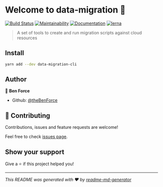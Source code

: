 # Welcome to data-migration 👋

[![Build Status](https://github.com/theBenForce/data-migration/workflows/Release/badge.svg?branch=master)](https://github.com/theBenForce/data-migration/actions)
[![Maintainability](https://api.codeclimate.com/v1/badges/89a0c1976c9b89979635/maintainability)](https://codeclimate.com/github/theBenForce/data-migration/maintainability)
[![Documentation](https://img.shields.io/badge/documentation-view-blue)](https://data-migration.js.org/)
[![lerna](https://img.shields.io/badge/maintained%20with-lerna-cc00ff.svg)](https://lerna.js.org/)

> A set of tools to create and run migration scripts against cloud resources

## Install

```sh
yarn add --dev data-migration-cli
```

## Author

👤 **Ben Force**

- Github: [@theBenForce](https://github.com/theBenForce)

## 🤝 Contributing

Contributions, issues and feature requests are welcome!

Feel free to check [issues page](https://github.com/theBenForce/data-migration/issues).

## Show your support

Give a ⭐️ if this project helped you!

---

_This README was generated with ❤️ by [readme-md-generator](https://github.com/kefranabg/readme-md-generator)_
